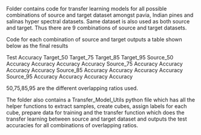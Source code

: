 Folder contains code for transfer learning models for all possible combinations of source and target
dataset amongst pavia, Indian pines and salinas hyper spectral datasets. Same dataset is also used as both source and target. Thus there are 9 combinations of source and target datasets.

Code for each combination of source and target outputs a table shown below as the final results

Test Accuracy   	Target_50   Target_75	Target_85 Target_95
Source_50         	Accuracy	Accuracy	Accuracy	Accuracy
Source_75	          Accuracy	Accuracy	Accuracy	Accuracy
Source_85	          Accuracy	Accuracy	Accuracy	Accuracy
Source_95	          Accuracy	Accuracy	Accuracy	Accuracy


50,75,85,95 are the different overlapping ratios used.

The folder also contains a Transfer_Model_Utils python file which has
all the helper functions to extract samples, create cubes, assign labels for each cube, prepare data for training and the transfer function which does the transfer learning between source and target dataset and outputs the test accuracies for all combinations of overlapping ratios.
